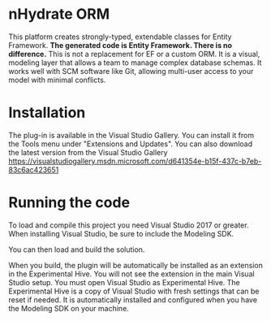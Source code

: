 nHydrate ORM
========

This platform creates strongly-typed, extendable classes for Entity Framework. **The generated code is Entity Framework. There is no difference.** This is not a replacement for EF or a custom ORM. It is a visual, modeling layer that allows a team to manage complex database schemas. It works well with SCM software like Git, allowing multi-user access to your model with minimal conflicts.

Installation
========

The plug-in is available in the Visual Studio Gallery. You can install it from the Tools menu under "Extensions and Updates". You can also  download the latest version from the Visual Studio Gallery
https://visualstudiogallery.msdn.microsoft.com/d641354e-b15f-437c-b7eb-83c6ac423651

Running the code
========

To load and compile this project you need Visual Studio 2017 or greater. When installing Visual Studio, be sure to include the Modeling SDK.

You can then load and build the solution.

When you build, the plugin will be automatically be installed as an extension in the Experimental Hive. You will not see the extension in the main Visual Studio setup. You must open Visual Studio as Experimental Hive. The Experimental Hive is a copy of Visual Studio with fresh settings that can be reset if needed. It is automatically installed and configured when you have the Modeling SDK on your machine.
